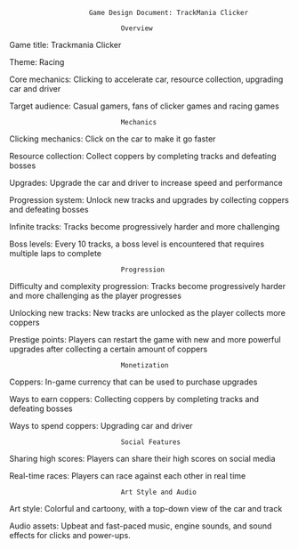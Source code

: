 						Game Design Document: TrackMania Clicker

								Overview

Game title: Trackmania Clicker

Theme: Racing

Core mechanics: Clicking to accelerate car, resource collection, upgrading car and driver

Target audience: Casual gamers, fans of clicker games and racing games

								Mechanics

Clicking mechanics: Click on the car to make it go faster

Resource collection: Collect coppers by completing tracks and defeating bosses

Upgrades: Upgrade the car and driver to increase speed and performance

Progression system: Unlock new tracks and upgrades by collecting coppers and defeating bosses


Infinite tracks: Tracks become progressively harder and more challenging

Boss levels: Every 10 tracks, a boss level is encountered that requires multiple laps to complete

								Progression

Difficulty and complexity progression: Tracks become progressively harder and more challenging as the player progresses

Unlocking new tracks: New tracks are unlocked as the player collects more coppers

Prestige points: Players can restart the game with new and more powerful upgrades after collecting a certain amount of coppers

								Monetization

Coppers: In-game currency that can be used to purchase upgrades

Ways to earn coppers: Collecting coppers by completing tracks and defeating bosses

Ways to spend coppers: Upgrading car and driver

								Social Features

Sharing high scores: Players can share their high scores on social media

Real-time races: Players can race against each other in real time

								Art Style and Audio

Art style: Colorful and cartoony, with a top-down view of the car and track

Audio assets: Upbeat and fast-paced music, engine sounds, and sound effects for clicks and power-ups.
